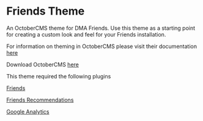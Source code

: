 Friends Theme
===================

An OctoberCMS theme for DMA Friends. Use this theme as a starting point for creating a custom look and feel for your Friends installation.

For information on theming in OctoberCMS please visit their documentation [here](https://octobercms.com/docs/cms/themes)

Download OctoberCMS [here](https://octobercms.com)

This theme required the following plugins

[Friends](https://github.com/DallasMuseumArt/OctoberFriends)

[Friends Recommendations](https://github.com/DallasMuseumArt/FriendsRecommendations)

[Google Analytics](http://octobercms.com/plugin/rainlab-googleanalytics)
